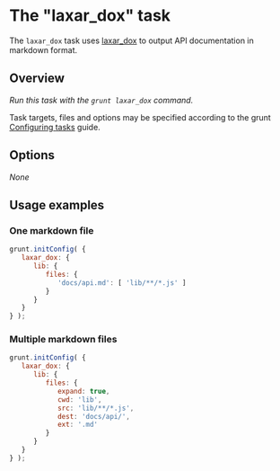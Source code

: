 # The "laxar_dox" task

The `laxar_dox` task uses [laxar_dox][axdox] to output API documentation in markdown
format.

[axdox]: https://github.com/LaxarJS/laxar_dox
  "laxar_dox: A JavaScript API doc generator using dox to output markdown files"

## Overview

*Run this task with the `grunt laxar_dox` command.*

Task targets, files and options may be specified according to the grunt
[Configuring tasks](http://gruntjs.com/configuring-tasks) guide.

## Options

_None_

## Usage examples

### One markdown file

```js
grunt.initConfig( {
   laxar_dox: {
      lib: {
         files: {
            'docs/api.md': [ 'lib/**/*.js' ]
         }
      }
   }
} );
```

### Multiple markdown files

```js
grunt.initConfig( {
   laxar_dox: {
      lib: {
         files: {
            expand: true,
            cwd: 'lib',
            src: 'lib/**/*.js',
            dest: 'docs/api/',
            ext: '.md'
         }
      }
   }
} );
```
